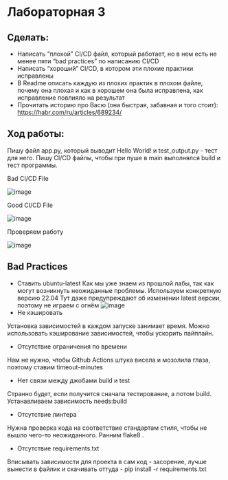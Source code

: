 # Лабораторная 3 
## Сделать:
* Написать “плохой” CI/CD файл, который работает, но в нем есть не менее пяти “bad practices” по написанию CI/CD
* Написать “хороший” CI/CD, в котором эти плохие практики исправлены
* В Readme описать каждую из плохих практик в плохом файле, почему она плохая и как в хорошем она была исправлена, как исправление повлияло на результат
* Прочитать историю про Васю (она быстрая, забавная и того стоит): https://habr.com/ru/articles/689234/

## Ход работы:

Пишу файл app.py, который выводит Hello World! и test_output.py - тест для него. Пишу CI/CD файлы, чтобы при пуше в main выполнялся build и тест программы.

Bad CI/CD File

![image](https://github.com/user-attachments/assets/1467816e-f7e0-4fac-89a3-43eb6314e57a)

Good CI/CD File

![image](https://github.com/user-attachments/assets/46499199-280c-41cc-810c-61fe3c75f91a)

Проверяем работу

![image](https://github.com/user-attachments/assets/ee73f7f4-ce55-4529-8b10-15abe78d8dac)

## Bad Practices
* Ставить ubuntu-latest
Как мы уже знаем из прошлой лабы, так как могут возникнуть неожиданные проблемы. Используем конкретную версию 22.04
Тут даже предупреждают об изменении latest версии, поэтому не играем с огнём
![image](https://github.com/user-attachments/assets/4b5b40b1-d94c-4145-9d7f-b10f66e4a7f0)
* Не кэшировать

Установка зависимостей в каждом запуске занимает время. Можно использовать кэширование зависимостей, чтобы ускорить пайплайн.

* Отсутствие ограничения по времени

Нам не нужно, чтобы Github Actions штука висела и мозолила глаза, поэтому ставим timeout-minutes

* Нет связи между джобами build и test


Странно будет, если получится сначала тестирование, а потом build. Устанавливаем зависимость needs:build
* Отсутствие линтера

Нужна проверка кода на соответствие стандартам стиля, чтобы не вышло чего-то неожиданного. Ранним flake8 .
* Отсутствие requirements.txt

Вписывать зависимости для проекта в сам код - засорение, лучше вынести в файлик и скачивать оттуда - pip install -r requirements.txt

